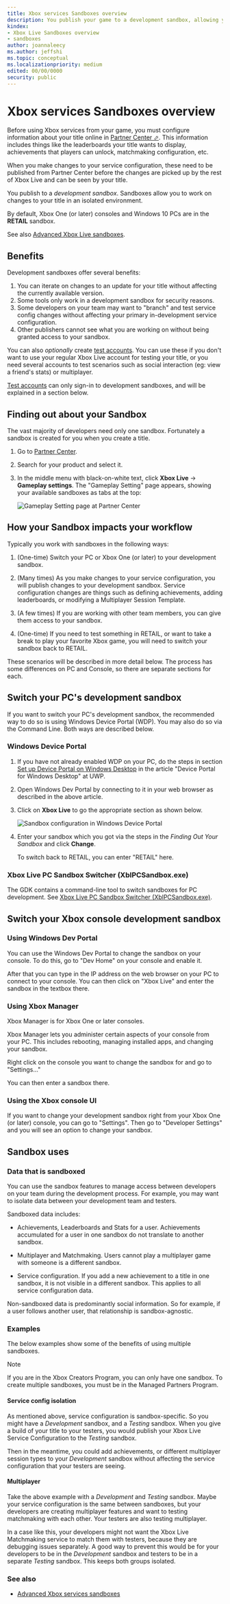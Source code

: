 ```yaml
---
title: Xbox services Sandboxes overview
description: You publish your game to a development sandbox, allowing you to work on changes to your title in an isolated environment.
kindex:
- Xbox Live Sandboxes overview
- sandboxes
author: joannaleecy
ms.author: jeffshi
ms.topic: conceptual
ms.localizationpriority: medium
edited: 00/00/0000
security: public
---
```


# Xbox services Sandboxes overview

Before using Xbox services from your game, you must configure information about your title online in <a href="https://partner.microsoft.com/dashboard" target="_blank">Partner Center &#11008;</a>.
This information includes things like the leaderboards your title wants to display, achievements that players can unlock, matchmaking configuration, etc.

When you make changes to your service configuration, these need to be published from Partner Center before the changes are picked up by the rest of Xbox Live and can be seen by your title.

You publish to a *development sandbox*.
Sandboxes allow you to work on changes to your title in an isolated environment.

By default, Xbox One (or later) consoles and Windows 10 PCs are in the **RETAIL** sandbox.

See also [Advanced Xbox Live sandboxes](live-advanced-sandboxes.md).


## Benefits

Development sandboxes offer several benefits:

1. You can iterate on changes to an update for your title without affecting the currently available version.
1. Some tools only work in a development sandbox for security reasons.
1. Some developers on your team may want to "branch" and test service config changes without affecting your primary in-development service configuration.
1. Other publishers cannot see what you are working on without being granted access to your sandbox.

You can also _optionally_ create [test accounts](../test-accounts/live-setup-testaccounts.md).
You can use these if you don't want to use your regular Xbox Live account for testing your title, or you need several accounts to test scenarios such as social interaction (eg: view a friend's stats) or multiplayer.

[Test accounts](../test-accounts/live-setup-testaccounts.md) can only sign-in to development sandboxes, and will be explained in a section below.


## Finding out about your Sandbox

The vast majority of developers need only one sandbox.
Fortunately a sandbox is created for you when you create a title.



1. Go to [Partner Center](https://partner.microsoft.com/dashboard).

2. Search for your product and select it.

3. In the middle menu with black-on-white text, click **Xbox Live** -> **Gameplay settings**.  The "Gameplay Setting" page appears, showing your available sandboxes as tabs at the top:

   ![Gameplay Setting page at Partner Center](../../../../../resources/gamecore/secure/images/en-us/live/config/mpc_sandbox_tabs.png)


## How your Sandbox impacts your workflow

Typically you work with sandboxes in the following ways:

1. (One-time) Switch your PC or Xbox One (or later) to your development sandbox.

2. (Many times) As you make changes to your service configuration, you will publish changes to your development sandbox. Service configuration changes are things such as defining achievements, adding leaderboards, or modifying a Multiplayer Session Template.

3. (A few times) If you are working with other team members, you can give them access to your sandbox.

4. (One-time) If you need to test something in RETAIL, or want to take a break to play your favorite Xbox game, you will need to switch your sandbox back to RETAIL.

These scenarios will be described in more detail below.
The process has some differences on PC and Console, so there are separate sections for each.

## Switch your PC's development sandbox

If you want to switch your PC's development sandbox, the recommended way to do so is using Windows Device Portal (WDP).
You may also do so via the Command Line.
Both ways are described below.

### Windows Device Portal

1. If you have not already enabled WDP on your PC, do the steps in section [Set up Device Portal on Windows Desktop](/windows/uwp/debug-test-perf/device-portal-desktop#set-up-device-portal-on-windows-desktop) in the article "Device Portal for Windows Desktop" at UWP.

2. Open Windows Dev Portal by connecting to it in your web browser as described in the above article.

3. Click on **Xbox Live** to go the appropriate section as shown below.

   ![Sandbox configuration in Windows Device Portal](../../../../../resources/gamecore/secure/images/en-us/live/config/wdp_switch_sandbox.png)

4. Enter your sandbox which you got via the steps in the *Finding Out Your Sandbox* and click **Change**.

   To switch back to RETAIL, you can enter "RETAIL" here.


### Xbox Live PC Sandbox Switcher (XblPCSandbox.exe)

The GDK contains a command-line tool to switch sandboxes for PC development.
See [Xbox Live PC Sandbox Switcher (XblPCSandbox.exe)](../tools/live-pc-sandbox-switcher.md).

## Switch your Xbox console development sandbox

### Using Windows Dev Portal

You can use the Windows Dev Portal to change the sandbox on your console.
To do this, go to "Dev Home" on your console and enable it.

After that you can type in the IP address on the web browser on your PC to connect to your console.
You can then click on "Xbox Live" and enter the sandbox in the textbox there.

### Using Xbox Manager

Xbox Manager is for Xbox One or later consoles.

Xbox Manager lets you administer certain aspects of your console from your PC.
This includes rebooting, managing installed apps, and changing your sandbox.

Right click on the console you want to change the sandbox for and go to "Settings..."

You can then enter a sandbox there.


### Using the Xbox console UI

If you want to change your development sandbox right from your Xbox One (or later) console, you can go to "Settings".
Then go to "Developer Settings" and you will see an option to change your sandbox.


## Sandbox uses


### Data that is sandboxed

You can use the sandbox features to manage access between developers on your team during the development process.
For example, you may want to isolate data between your development team and testers.

Sandboxed data includes:

- Achievements, Leaderboards and Stats for a user. Achievements accumulated for a user in one sandbox do not translate to another sandbox.

- Multiplayer and Matchmaking. Users cannot play a multiplayer game with someone is a different sandbox.

- Service configuration. If you add a new achievement to a title in one sandbox, it is not visible in a different sandbox. This applies to all service configuration data.

Non-sandboxed data is predominantly social information.
So for example, if a user follows another user, that relationship is sandbox-agnostic.


### Examples

The below examples show some of the benefits of using multiple sandboxes.
> [!NOTE]
> If you are in the Xbox Creators Program, you can only have one sandbox. To create multiple sandboxes, you must be in the Managed Partners Program.


#### Service config isolation

As mentioned above, service configuration is sandbox-specific.
So you might have a *Development* sandbox, and a *Testing* sandbox.
When you give a build of your title to your testers, you would publish your Xbox Live Service Configuration to the *Testing* sandbox.

Then in the meantime, you could add achievements, or different multiplayer session types to your *Development* sandbox without affecting the service configuration that your testers are seeing.


#### Multiplayer

Take the above example with a *Development* and *Testing* sandbox.
Maybe your service configuration is the same between sandboxes, but your developers are creating multiplayer features and want to testing matchmaking with each other.
Your testers are also testing multiplayer.

In a case like this, your developers might not want the Xbox Live Matchmaking service to match them with testers, because they are debugging issues separately.
A good way to prevent this would be for your developers to be in the *Development* sandbox and testers to be in a separate *Testing* sandbox.
This keeps both groups isolated.  
  

### See also

* [Advanced Xbox services sandboxes](live-advanced-sandboxes.md)